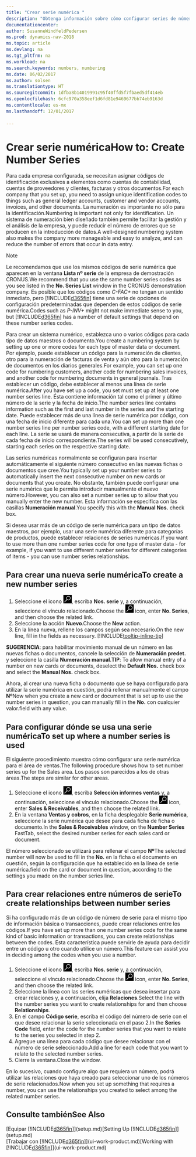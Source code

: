 ```yaml
---
title: "Crear serie numérica "
description: "Obtenga información sobre cómo configurar series de números que asignan códigos de identificador único a las cuentas y los documentos en Dynamics NAV."
documentationcenter: 
author: SusanneWindfeldPedersen
ms.prod: dynamics-nav-2018
ms.topic: article
ms.devlang: na
ms.tgt_pltfrm: na
ms.workload: na
ms.search.keywords: numbers, numbering
ms.date: 06/02/2017
ms.author: solsen
ms.translationtype: HT
ms.sourcegitcommit: 1dfba8b14019991c95f40ffd5f7fbaed5df414eb
ms.openlocfilehash: 6cfc970a358eef1d6fd81e9469677bb74eb9163d
ms.contentlocale: es-mx
ms.lasthandoff: 12/01/2017

---
```

# <a name="how-to-create-number-series"></a><span data-ttu-id="5cce7-103">Crear serie numérica</span><span class="sxs-lookup"><span data-stu-id="5cce7-103">How to: Create Number Series</span></span>
<span data-ttu-id="5cce7-104">Para cada empresa configurada, se necesitan asignar códigos de identificación exclusivos a elementos como cuentas de contabilidad, cuentas de proveedores y clientes, facturas y otros documentos.</span><span class="sxs-lookup"><span data-stu-id="5cce7-104">For each company that you set up, you need to assign unique identification codes to things such as general ledger accounts, customer and vendor accounts, invoices, and other documents.</span></span> <span data-ttu-id="5cce7-105">La numeración es importante no sólo para la identificación.</span><span class="sxs-lookup"><span data-stu-id="5cce7-105">Numbering is important not only for identification.</span></span> <span data-ttu-id="5cce7-106">Un sistema de numeración bien diseñado también permite facilitar la gestión y el análisis de la empresa, y puede reducir el número de errores que se producen en la introducción de datos.</span><span class="sxs-lookup"><span data-stu-id="5cce7-106">A well-designed numbering system also makes the company more manageable and easy to analyze, and can reduce the number of errors that occur in data entry.</span></span>

> [!NOTE]  
>   <span data-ttu-id="5cce7-107">Le recomendamos que use los mismos códigos de serie numérica que aparecen en la ventana **Lista nº serie** de la empresa de demostración CRONUS.</span><span class="sxs-lookup"><span data-stu-id="5cce7-107">We recommend that you use the same number series codes as you see listed in the **No. Series List** window in the CRONUS demonstration company.</span></span> <span data-ttu-id="5cce7-108">Es posible que los códigos como *C-FAC+* no tengan un sentido inmediato, pero [!INCLUDE[d365fin](includes/d365fin_md.md)] tiene una serie de opciones de configuración predeterminadas que dependen de estos códigos de serie numérica.</span><span class="sxs-lookup"><span data-stu-id="5cce7-108">Codes such as *P-INV+* might not make immediate sense to you, but [!INCLUDE[d365fin](includes/d365fin_md.md)] has a number of default settings that depend on these number series codes.</span></span>

<span data-ttu-id="5cce7-109">Para crear un sistema numérico, establezca uno o varios códigos para cada tipo de datos maestros o documento.</span><span class="sxs-lookup"><span data-stu-id="5cce7-109">You create a numbering system by setting up one or more codes for each type of master data or document.</span></span> <span data-ttu-id="5cce7-110">Por ejemplo, puede establecer un código para la numeración de clientes, otro para la numeración de facturas de venta y aún otro para la numeración de documentos en los diarios generales.</span><span class="sxs-lookup"><span data-stu-id="5cce7-110">For example, you can set up one code for numbering customers, another code for numbering sales invoices, and another code for numbering documents in general journals.</span></span> <span data-ttu-id="5cce7-111">Tras establecer un código, debe establecer al menos una línea de serie numérica.</span><span class="sxs-lookup"><span data-stu-id="5cce7-111">After you have set up a code, you set must set up at least one number series line.</span></span> <span data-ttu-id="5cce7-112">Ésta contiene información tal como el primer y último número de la serie y la fecha de inicio.</span><span class="sxs-lookup"><span data-stu-id="5cce7-112">The number series line contains information such as the first and last number in the series and the starting date.</span></span> <span data-ttu-id="5cce7-113">Puede establecer más de una línea de serie numérica por código, con una fecha de inicio diferente para cada una.</span><span class="sxs-lookup"><span data-stu-id="5cce7-113">You can set up more than one number series line per number series code, with a different starting date for each line.</span></span> <span data-ttu-id="5cce7-114">La serie se usará de manera consecutiva, a partir de la serie de cada fecha de inicio correspondiente.</span><span class="sxs-lookup"><span data-stu-id="5cce7-114">The series will be used consecutively, starting each series on the respective starting date.</span></span>

<span data-ttu-id="5cce7-115">Las series numéricas normalmente se configuran para insertar automáticamente el siguiente número consecutivo en las nuevas fichas o documentos que cree.</span><span class="sxs-lookup"><span data-stu-id="5cce7-115">You typically set up your number series to automatically insert the next consecutive number on new cards or documents that you create.</span></span> <span data-ttu-id="5cce7-116">No obstante, también puede configurar una serie numérica que le permita introducir manualmente el nuevo número.</span><span class="sxs-lookup"><span data-stu-id="5cce7-116">However, you can also set a number series up to allow that you manually enter the new number.</span></span> <span data-ttu-id="5cce7-117">Esta información se especifica con las casillas **Numeración manual**.</span><span class="sxs-lookup"><span data-stu-id="5cce7-117">You specify this with the **Manual Nos.** check box.</span></span>

<span data-ttu-id="5cce7-118">Si desea usar más de un código de serie numérica para un tipo de datos maestros, por ejemplo, usar una serie numérica diferente para categorías de productos, puede establecer relaciones de series numéricas.</span><span class="sxs-lookup"><span data-stu-id="5cce7-118">If you want to use more than one number series code for one type of master data - for example, if you want to use different number series for different categories of items - you can use number series relationships.</span></span>

## <a name="to-create-a-new-number-series"></a><span data-ttu-id="5cce7-119">Para crear una nueva serie numérica</span><span class="sxs-lookup"><span data-stu-id="5cce7-119">To create a new number series</span></span>
1. <span data-ttu-id="5cce7-120">Seleccione el icono ![Buscar página o informe](media/ui-search/search_small.png "icono Buscar página o informe"), escriba **Nos. serie** y, a continuación, seleccione el vínculo relacionado.</span><span class="sxs-lookup"><span data-stu-id="5cce7-120">Choose the ![Search for Page or Report](media/ui-search/search_small.png "Search for Page or Report icon") icon, enter **No. Series**, and then choose the related link.</span></span>
2. <span data-ttu-id="5cce7-121">Seleccione la acción **Nuevo**.</span><span class="sxs-lookup"><span data-stu-id="5cce7-121">Choose the **New** action.</span></span>
3. <span data-ttu-id="5cce7-122">En la línea nueva, rellene los campos según sea necesario.</span><span class="sxs-lookup"><span data-stu-id="5cce7-122">On the new line, fill in the fields as necessary.</span></span> [!INCLUDE[tooltip-inline-tip](includes/tooltip-inline-tip_md.md)]

<span data-ttu-id="5cce7-123">**SUGERENCIA**: para habilitar movimiento manual de un número en las nuevas fichas o documentos, cancele la selección de **Numeración predet.** y seleccione la casilla **Numeración manual**.</span><span class="sxs-lookup"><span data-stu-id="5cce7-123">**TIP**: To allow manual entry of a number on new cards or documents, deselect the **Default Nos.** check box and select the **Manual Nos.** check box.</span></span>

<span data-ttu-id="5cce7-124">Ahora, al crear una nueva ficha o documento que se haya configurado para utilizar la serie numérica en cuestión, podrá rellenar manualmente el campo **Nº**</span><span class="sxs-lookup"><span data-stu-id="5cce7-124">Now when you create a new card or document that is set up to use the number series in question, you can manually fill in the **No.**</span></span> <span data-ttu-id="5cce7-125">con cualquier valor.</span><span class="sxs-lookup"><span data-stu-id="5cce7-125">field with any value.</span></span>  

## <a name="to-set-up-where-a-number-series-is-used"></a><span data-ttu-id="5cce7-126">Para configurar dónde se usa una serie numérica</span><span class="sxs-lookup"><span data-stu-id="5cce7-126">To set up where a number series is used</span></span>
<span data-ttu-id="5cce7-127">El siguiente procedimiento muestra cómo configurar una serie numérica para el área de ventas.</span><span class="sxs-lookup"><span data-stu-id="5cce7-127">The following procedure shows how to set number series up for the Sales area.</span></span> <span data-ttu-id="5cce7-128">Los pasos son parecidos a los de otras áreas.</span><span class="sxs-lookup"><span data-stu-id="5cce7-128">The steps are similar for other areas.</span></span>
1. <span data-ttu-id="5cce7-129">Seleccione el icono ![Buscar página o informe](media/ui-search/search_small.png "icono Buscar página o informe"), escriba **Selección informes ventas** y, a continuación, seleccione el vínculo relacionado.</span><span class="sxs-lookup"><span data-stu-id="5cce7-129">Choose the ![Search for Page or Report](media/ui-search/search_small.png "Search for Page or Report icon") icon, enter **Sales & Receivables**, and then choose the related link.</span></span>
2. <span data-ttu-id="5cce7-130">En la ventana **Ventas y cobros**, en la ficha desplegable **Serie numérica**, seleccione la serie numérica que desee para cada ficha de ficha o documento.</span><span class="sxs-lookup"><span data-stu-id="5cce7-130">In the **Sales & Receivables** window, on the **Number Series** FastTab, select the desired number series for each sales card or document.</span></span>

<span data-ttu-id="5cce7-131">El número seleccionado se utilizará para rellenar el campo **Nº**</span><span class="sxs-lookup"><span data-stu-id="5cce7-131">The selected number will now be used to fill in the **No.**</span></span> <span data-ttu-id="5cce7-132">en la ficha o el documento en cuestión, según la configuración que ha establecido en la línea de serie numérica.</span><span class="sxs-lookup"><span data-stu-id="5cce7-132">field on the card or document in question, according to the settings you made on the number series line.</span></span>

## <a name="to-create-relationships-between-number-series"></a><span data-ttu-id="5cce7-133">Para crear relaciones entre números de serie</span><span class="sxs-lookup"><span data-stu-id="5cce7-133">To create relationships between number series</span></span>
<span data-ttu-id="5cce7-134">Si ha configurado más de un código de número de serie para el mismo tipo de información básica o transacciones, puede crear relaciones entre los códigos.</span><span class="sxs-lookup"><span data-stu-id="5cce7-134">If you have set up more than one number series code for the same kind of basic information or transactions, you can create relationships between the codes.</span></span> <span data-ttu-id="5cce7-135">Esta característica puede servirle de ayuda para decidir entre un código u otro cuando utilice un número.</span><span class="sxs-lookup"><span data-stu-id="5cce7-135">This feature can assist you in deciding among the codes when you use a number.</span></span>

1. <span data-ttu-id="5cce7-136">Seleccione el icono ![Buscar página o informe](media/ui-search/search_small.png "icono Buscar página o informe"), escriba **Nos. serie** y, a continuación, seleccione el vínculo relacionado.</span><span class="sxs-lookup"><span data-stu-id="5cce7-136">Choose the ![Search for Page or Report](media/ui-search/search_small.png "Search for Page or Report icon") icon, enter **No. Series**, and then choose the related link.</span></span>
2. <span data-ttu-id="5cce7-137">Seleccione la línea con las series numéricas que desea insertar para crear relaciones y, a continuación, elija **Relaciones**.</span><span class="sxs-lookup"><span data-stu-id="5cce7-137">Select the line with the number series you want to create relationships for and then choose **Relationships**.</span></span>
3. <span data-ttu-id="5cce7-138">En el campo **Código serie**, escriba el código del número de serie con el que desee relacionar la serie seleccionada en el paso 2.</span><span class="sxs-lookup"><span data-stu-id="5cce7-138">In the **Series Code** field, enter the code for the number series that you want to relate to the series you selected in step 2.</span></span>
4. <span data-ttu-id="5cce7-139">Agregue una línea para cada código que desee relacionar con el número de serie seleccionado.</span><span class="sxs-lookup"><span data-stu-id="5cce7-139">Add a line for each code that you want to relate to the selected number series.</span></span>
5. <span data-ttu-id="5cce7-140">Cierre la ventana.</span><span class="sxs-lookup"><span data-stu-id="5cce7-140">Close the window.</span></span>

<span data-ttu-id="5cce7-141">En lo sucesivo, cuando configure algo que requiera un número, podrá utilizar las relaciones que haya creado para seleccionar uno de los números de serie relacionados.</span><span class="sxs-lookup"><span data-stu-id="5cce7-141">Now when you set up something that requires a number, you can use the relationships you created to select among the related number series.</span></span>

## <a name="see-also"></a><span data-ttu-id="5cce7-142">Consulte también</span><span class="sxs-lookup"><span data-stu-id="5cce7-142">See Also</span></span>
<span data-ttu-id="5cce7-143">[Equipar [!INCLUDE[d365fin](includes/d365fin_md.md)]](setup.md)</span><span class="sxs-lookup"><span data-stu-id="5cce7-143">[Setting Up [!INCLUDE[d365fin](includes/d365fin_md.md)]](setup.md)</span></span>  
<span data-ttu-id="5cce7-144">[Trabajar con [!INCLUDE[d365fin](includes/d365fin_md.md)]](ui-work-product.md)</span><span class="sxs-lookup"><span data-stu-id="5cce7-144">[Working with [!INCLUDE[d365fin](includes/d365fin_md.md)]](ui-work-product.md)</span></span>  

